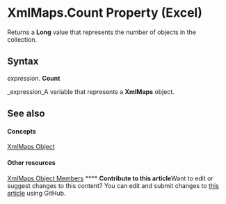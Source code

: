 
# XmlMaps.Count Property (Excel)

Returns a  **Long** value that represents the number of objects in the collection.


## Syntax

 _expression_. **Count**

 _expression_A variable that represents a  **XmlMaps** object.


## See also


#### Concepts


 [XmlMaps Object](0cb16ec8-1120-0da3-508b-c1c9b0aa1701.md)
#### Other resources


 [XmlMaps Object Members](10b087e3-e654-2c1e-569e-c7573e0456c2.md)
****   **Contribute to this article**Want to edit or suggest changes to this content? You can edit and submit changes to  [this article](https://github.com/jhershey00/VBA_Excel_Test/OpenXMLCon/articles/23b80b65-79f3-798c-51db-2442f4a20304.md) using GitHub.

